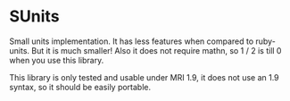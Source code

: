SUnits
======

Small units implementation. It has less features when compared to ruby-units. 
But it is much smaller! Also it does not require mathn, so 1 / 2 is till 0 when 
you use this library.

This library is only tested and usable under MRI 1.9, it does not use an 1.9 
syntax, so it should be easily portable.
